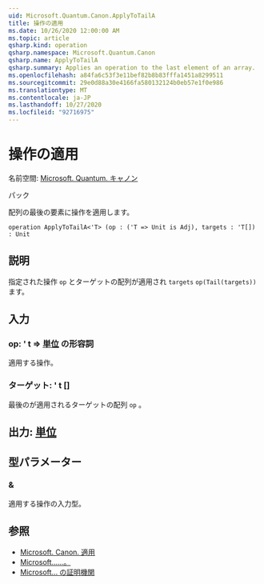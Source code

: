 ```yaml
---
uid: Microsoft.Quantum.Canon.ApplyToTailA
title: 操作の適用
ms.date: 10/26/2020 12:00:00 AM
ms.topic: article
qsharp.kind: operation
qsharp.namespace: Microsoft.Quantum.Canon
qsharp.name: ApplyToTailA
qsharp.summary: Applies an operation to the last element of an array.
ms.openlocfilehash: a84fa6c53f3e11bef82b8b83fffa1451a8299511
ms.sourcegitcommit: 29e0d88a30e4166fa580132124b0eb57e1f0e986
ms.translationtype: MT
ms.contentlocale: ja-JP
ms.lasthandoff: 10/27/2020
ms.locfileid: "92716975"
---
```

# <a name="applytotaila-operation"></a>操作の適用

名前空間: [Microsoft. Quantum. キャノン](xref:Microsoft.Quantum.Canon)

パック [](https://nuget.org/packages/)


配列の最後の要素に操作を適用します。

```qsharp
operation ApplyToTailA<'T> (op : ('T => Unit is Adj), targets : 'T[]) : Unit
```


## <a name="description"></a>説明

指定された操作 `op` とターゲットの配列が適用され `targets` `op(Tail(targets))` ます。

## <a name="input"></a>入力

### <a name="op--t--unit-adj"></a>op: ' t => [単位](xref:microsoft.quantum.lang-ref.unit) の形容詞

適用する操作。


### <a name="targets--t"></a>ターゲット: ' t []

最後のが適用されるターゲットの配列 `op` 。



## <a name="output--unit"></a>出力: [単位](xref:microsoft.quantum.lang-ref.unit)



## <a name="type-parameters"></a>型パラメーター

### <a name="t"></a>&

適用する操作の入力型。

## <a name="see-also"></a>参照

- [Microsoft. Canon. 適用](xref:Microsoft.Quantum.Canon.ApplyToTail)
- [Microsoft......。](xref:Microsoft.Quantum.Canon.ApplyToTailC)
- [Microsoft... の証明機関](xref:Microsoft.Quantum.Canon.ApplyToTailCA)